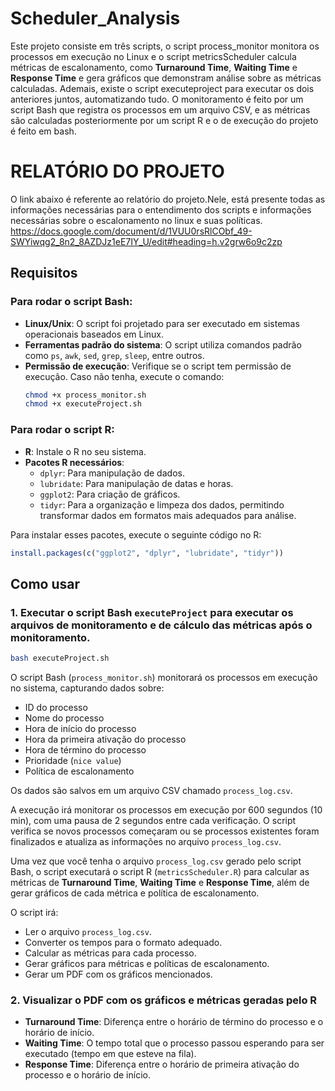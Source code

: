 
# Scheduler_Analysis

Este projeto consiste em três scripts, o script process_monitor   monitora os processos em execução no Linux e o script metricsScheduler calcula métricas de escalonamento, como **Turnaround Time**, **Waiting Time** e **Response Time** e gera gráficos que demonstram análise sobre as métricas calculadas. Ademais, existe o script executeproject para executar os dois anteriores juntos, automatizando tudo. O monitoramento é feito por um script Bash que registra os processos em um arquivo CSV, e as métricas são calculadas posteriormente por um script R e o de execução do projeto é feito em bash.
# RELATÓRIO DO PROJETO
O link abaixo é referente ao relatório do projeto.Nele, está presente todas as informações necessárias para o entendimento dos scripts e informações necessárias sobre o escalonamento no linux e suas políticas.
https://docs.google.com/document/d/1VUU0rsRlCObf_49-SWYiwqg2_8n2_8AZDJz1eE7IY_U/edit#heading=h.v2grw6o9c2zp
## Requisitos

### Para rodar o script Bash:

- **Linux/Unix**: O script foi projetado para ser executado em sistemas operacionais baseados em Linux.
- **Ferramentas padrão do sistema**: O script utiliza comandos padrão como `ps`, `awk`, `sed`, `grep`, `sleep`, entre outros.
- **Permissão de execução**: Verifique se o script tem permissão de execução. Caso não tenha, execute o comando:
  ```bash
  chmod +x process_monitor.sh
  chmod +x executeProject.sh
  ```

### Para rodar o script R:

- **R**: Instale o R no seu sistema.
- **Pacotes R necessários**:
  - `dplyr`: Para manipulação de dados.
  - `lubridate`: Para manipulação de datas e horas.
  - `ggplot2`: Para criação de gráficos.
  - `tidyr`: Para a organização e limpeza dos dados, permitindo transformar dados em formatos mais adequados para análise.

Para instalar esses pacotes, execute o seguinte código no R:

```R
install.packages(c("ggplot2", "dplyr", "lubridate", "tidyr"))
```
## Como usar

### 1. Executar o script Bash `executeProject` para executar os arquivos de monitoramento e de cálculo das métricas após o monitoramento.

```bash
bash executeProject.sh
```

O script Bash (`process_monitor.sh`) monitorará os processos em execução no sistema, capturando dados sobre:
- ID do processo
- Nome do processo
- Hora de início do processo
- Hora da primeira ativação do processo
- Hora de término do processo
- Prioridade (`nice value`)
- Política de escalonamento

Os dados são salvos em um arquivo CSV chamado `process_log.csv`.

A execução irá monitorar os processos em execução por 600 segundos (10 min), com uma pausa de 2 segundos entre cada verificação. O script verifica se novos processos começaram ou se processos existentes foram finalizados e atualiza as informações no arquivo `process_log.csv`.

Uma vez que você tenha o arquivo `process_log.csv` gerado pelo script Bash, o script executará o script R (`metricsScheduler.R`) para calcular as métricas de **Turnaround Time**, **Waiting Time** e **Response Time**, além de gerar gráficos de cada métrica e política de escalonamento.

O script irá:

- Ler o arquivo `process_log.csv`.
- Converter os tempos para o formato adequado.
- Calcular as métricas para cada processo.
- Gerar gráficos para métricas e políticas de escalonamento.
- Gerar um PDF com os gráficos mencionados.

### 2. Visualizar o PDF com os gráficos e métricas geradas pelo R

- **Turnaround Time**: Diferença entre o horário de término do processo e o horário de início.
- **Waiting Time**: O tempo total que o processo passou esperando para ser executado (tempo em que esteve na fila).
- **Response Time**: Diferença entre o horário de primeira ativação do processo e o horário de início.
